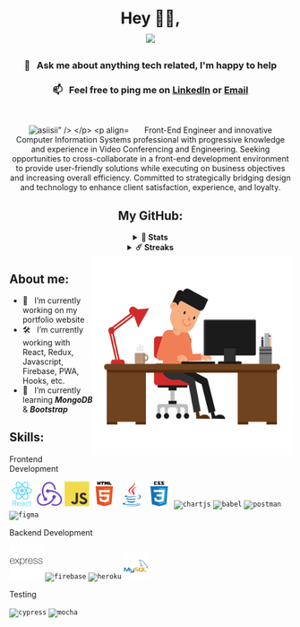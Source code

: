 <h1 align="center">Hey 👋🏽, <br/><img src="https://readme-typing-svg.herokuapp.com?font=sans-serif&color=58A5FF&size=21&center=true&lines=I'm+Ashish+(Front-End+Engineer);Welcome+to+my+GitHub+Profile"><br/>
</h1>
<div align="center">

### 💬  &nbsp; Ask me about anything tech related, I'm happy to help
### 📫  &nbsp; Feel free to ping me on [LinkedIn](https://www.linkedin.com/in/asiisii/) or <a href="mailto:ashishmalla45@gmail.com">Email</a>

</div>
<br/>

<p align="center">
<img src="https://komarev.com/ghpvc/?username=asiisii&label=Views&color=blue&style=plastic" alt="asiisii” /> 

</p>



<p align="center">
  &nbsp; &nbsp; &nbsp; Front-End Engineer and innovative Computer Information Systems professional with progressive knowledge and experience in  Video Conferencing and Engineering. Seeking opportunities to cross-collaborate in a front-end development environment to provide user-friendly solutions while executing on business objectives and increasing overall efficiency. Committed to strategically bridging design and technology to enhance client satisfaction, experience, and loyalty. </p>



**<h2 align="center">My GitHub: </h2>**  


<details align="center">	
  <summary><b>👀 Stats</b></summary>
  <br />
  <a height="200em" href="https://github.com/asiisii">
  <img  src="https://github-readme-stats.vercel.app/api/?username=asiisii&show_icons=true&theme=tokyonight" />
  <img src="https://github-readme-stats.vercel.app/api/top-langs?username=asiisii&show_icons=true&locale=en&layout=compact&theme=tokyonight"/>
  </a>
</details>

<details align="center"> 
  <summary><b>☄️ Streaks</b></summary>

  <br />
  <img src="https://github-readme-streak-stats.herokuapp.com/?user=asiisii&theme=tokyonight" />
</details>





<img align="right" height="355" width="355" alt="" src="./assests/coder.gif" />

**<h2 align="left">About me: </h2>**
<!--
- 🔭  &nbsp; I’m currently working on [Pokédex](https://github.com/asiisii/Pokedex) project
-->
- 🔭  &nbsp; I’m currently working on my portfolio website
- 🛠 &nbsp; I’m currently working with React, Redux, Javascript, Firebase, PWA, Hooks, etc.
- 🌱  &nbsp; I’m currently learning ***MongoDB*** & ***Bootstrap***
 

**<h2 align="left">Skills:</h2>**

<p align="left">Frontend Development</p>
<code><img src="https://raw.githubusercontent.com/devicons/devicon/master/icons/react/react-original-wordmark.svg" alt="react" width="45" height="45"/></code>
<code><img src="https://raw.githubusercontent.com/devicons/devicon/master/icons/redux/redux-original.svg" alt="redux" width="45" height="45"/></code>
<code><img src="https://raw.githubusercontent.com/devicons/devicon/master/icons/javascript/javascript-original.svg" alt="javascript" width="45" height="45"/></code>
<code><img src="https://raw.githubusercontent.com/devicons/devicon/master/icons/html5/html5-original-wordmark.svg" alt="html5" width="45" height="45"/></code>
<code><img src="https://raw.githubusercontent.com/devicons/devicon/master/icons/java/java-original.svg" alt="java" width="45" height="45"/></code>
<code><img src="https://raw.githubusercontent.com/devicons/devicon/master/icons/css3/css3-original-wordmark.svg" alt="css3" width="45" height="45"/></code>
<code><img src="https://www.chartjs.org/media/logo-title.svg" alt="chartjs" width="45" height="45"/></code>
<code><img src="https://www.vectorlogo.zone/logos/babeljs/babeljs-icon.svg" alt="babel" width="45" height="45"/></code>
<code><img src="https://www.vectorlogo.zone/logos/getpostman/getpostman-icon.svg" alt="postman" width="45" height="45"/></code>
<code><img src="https://www.vectorlogo.zone/logos/figma/figma-icon.svg" alt="figma" width="45" height="45"/></code>
<p align="left">Backend Development</p>
<code><img src="https://raw.githubusercontent.com/devicons/devicon/master/icons/express/express-original-wordmark.svg" alt="express" width="60" height="60"/></code>
<code><img src="https://www.vectorlogo.zone/logos/firebase/firebase-icon.svg" alt="firebase" width="45" height="45"/></code>
<code><img src="https://www.vectorlogo.zone/logos/heroku/heroku-icon.svg" alt="heroku" width="45" height="45"/></code>
<code><img src="https://raw.githubusercontent.com/devicons/devicon/master/icons/mysql/mysql-original-wordmark.svg" alt="mysql" width="45" height="45"/></code>

<p align="left">Testing</p>
<code><img src="https://raw.githubusercontent.com/simple-icons/simple-icons/6e46ec1fc23b60c8fd0d2f2ff46db82e16dbd75f/icons/cypress.svg" alt="cypress" width="45" height="45"/></code>
<code><img src="https://www.vectorlogo.zone/logos/mochajs/mochajs-icon.svg" alt="mocha" width="45" height="45"/></code>
<!--
<hr/><hr/><hr/>
-->






<!--
**asiisii/asiisii** is a ✨ _special_ ✨ repository because its `README.md` (this file) appears on your GitHub profile.

Here are some ideas to get you started:

- 🔭 I’m currently working on ...
- 🌱 I’m currently learning ...
- 👯 I’m looking to collaborate on ...
- 🤔 I’m looking for help with ...
- 💬 Ask me about ...
- 📫 How to reach me: ...
- 😄 Pronouns: ...
- ⚡ Fun fact: ...
-->
